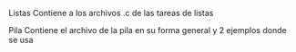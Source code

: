 Listas
Contiene a los archivos .c de las tareas de listas

Pila
Contiene el archivo de la pila en su forma general y 2 ejemplos donde se usa
